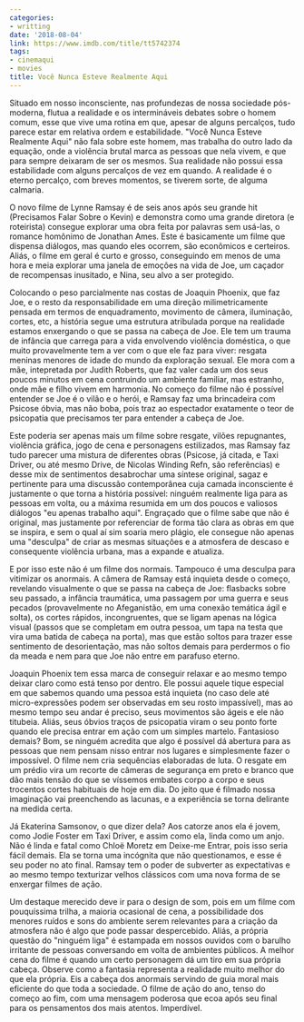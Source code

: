 ```yaml
---
categories:
- writting
date: '2018-08-04'
link: https://www.imdb.com/title/tt5742374
tags:
- cinemaqui
- movies
title: Você Nunca Esteve Realmente Aqui
---
```


Situado em nosso inconsciente, nas profundezas de nossa sociedade pós-moderna, flutua a realidade e os intermináveis debates sobre o homem comum, esse que vive uma rotina em que, apesar de alguns percalços, tudo parece estar em relativa ordem e estabilidade. "Você Nunca Esteve Realmente Aqui" não fala sobre este homem, mas trabalha do outro lado da equação, onde a violência brutal marca as pessoas que nela vivem, e que para sempre deixaram de ser os mesmos. Sua realidade não possui essa estabilidade com alguns percalços de vez em quando. A realidade é o eterno percalço, com breves momentos, se tiverem sorte, de alguma calmaria.

O novo filme de Lynne Ramsay é de seis anos após seu grande hit (Precisamos Falar Sobre o Kevin) e demonstra como uma grande diretora (e roteirista) consegue explorar uma obra feita por palavras sem usá-las, o romance homônimo de Jonathan Ames. Este é basicamente um filme que dispensa diálogos, mas quando eles ocorrem, são econômicos e certeiros. Aliás, o filme em geral é curto e grosso, conseguindo em menos de uma hora e meia explorar uma janela de emoções na vida de Joe, um caçador de recompensas inusitado, e Nina, seu alvo a ser protegido.

Colocando o peso parcialmente nas costas de Joaquin Phoenix, que faz Joe, e o resto da responsabilidade em uma direção milimetricamente pensada em termos de enquadramento, movimento de câmera, iluminação, cortes, etc, a história segue uma estrutura atribulada porque na realidade estamos enxergando o que se passa na cabeça de Joe. Ele tem um trauma de infância que carrega para a vida envolvendo violência doméstica, o que muito provavelmente tem a ver com o que ele faz para viver: resgata meninas menores de idade do mundo da exploração sexual. Ele mora com a mãe, intepretada por Judith Roberts, que faz valer cada um dos seus poucos minutos em cena contruindo um ambiente familiar, mas estranho, onde mãe e filho vivem em harmonia. No começo do filme não é possível entender se Joe é o vilão e o herói, e Ramsay faz uma brincadeira com Psicose óbvia, mas não boba, pois traz ao espectador exatamente o teor de psicopatia que precisamos ter para entender a cabeça de Joe.

Este poderia ser apenas mais um filme sobre resgate, vilões repugnantes, violência gráfica, jogo de cena e personagens estilizados, mas Ramsay faz tudo parecer uma mistura de diferentes obras (Psicose, já citada, e Taxi Driver, ou até mesmo Drive, de Nicolas Winding Refn, são referências) e desse mix de sentimentos desabrochar uma síntese original, sagaz e pertinente para uma discussão contemporânea cuja camada inconsciente é justamente o que torna a história possível: ninguém realmente liga para as pessoas em volta, ou a máxima resumida em um dos poucos e valiosos diálogos "eu apenas trabalho aqui". Engraçado que o filme sabe que não é original, mas justamente por referenciar de forma tão clara as obras em que se inspira, e sem o qual aí sim soaria mero plágio, ele consegue não apenas uma "desculpa" de criar as mesmas situações e a atmosfera de descaso e consequente violência urbana, mas a expande e atualiza.

E por isso este não é um filme dos normais. Tampouco é uma desculpa para vitimizar os anormais. A câmera de Ramsay está inquieta desde o começo, revelando visualmente o que se passa na cabeça de Joe: flasbacks sobre seu passado, a infância traumática, uma passagem por uma guerra e seus pecados (provavelmente no Afeganistão, em uma conexão temática ágil e solta), os cortes rápidos, incongruentes, que se ligam apenas na lógica visual (passos que se completam em outra pessoa, um tapa na testa que vira uma batida de cabeça na porta), mas que estão soltos para trazer esse sentimento de desorientação, mas não soltos demais para perdermos o fio da meada e nem para que Joe não entre em parafuso eterno.

Joaquin Phoenix tem essa marca de conseguir relaxar e ao mesmo tempo deixar claro como está tenso por dentro. Ele possui aquele tique especial em que sabemos quando uma pessoa está inquieta (no caso dele até micro-expressões podem ser observadas em seu rosto impassível), mas ao mesmo tempo seu andar é preciso, seus movimentos são ágeis e ele não titubeia. Aliás, seus óbvios traços de psicopatia viram o seu ponto forte quando ele precisa entrar em ação com um simples martelo. Fantasioso demais? Bom, se ninguém acredita que algo é possível dá abertura para as pessoas que nem pensam nisso entrar nos lugares e simplesmente fazer o impossível. O filme nem cria sequências elaboradas de luta. O resgate em um prédio vira um recorte de câmeras de segurança em preto e branco que dão mais tensão do que se víssemos embates corpo a corpo e seus trocentos cortes habituais de hoje em dia. Do jeito que é filmado nossa imaginação vai preenchendo as lacunas, e a experiência se torna delirante na medida certa.

Já Ekaterina Samsonov, o que dizer dela? Aos catorze anos ela é jovem, como Jodie Foster em Taxi Driver, e assim como ela, linda como um anjo. Não é linda e fatal como Chloë Moretz em Deixe-me Entrar, pois isso seria fácil demais. Ela se torna uma incógnita que não questionamos, e esse é seu poder no ato final. Ramsay tem o poder de subverter as expectativas e ao mesmo tempo texturizar velhos clássicos com uma nova forma de se enxergar filmes de ação.

Um destaque merecido deve ir para o design de som, pois em um filme com pouquíssima trilha, a maioria ocasional de cena, a possibilidade dos menores ruídos e sons do ambiente serem relevantes para a criação da atmosfera não é algo que pode passar despercebido. Aliás, a própria questão do "ninguém liga" é estampada em nossos ouvidos com o barulho irritante de pessoas conversando em volta de ambientes públicos. A melhor cena do filme é quando um certo personagem dá um tiro em sua própria cabeça. Observe como a fantasia representa a realidade muito melhor do que ela própria. Eis a cabeça dos anormais servindo de guia moral mais eficiente do que toda a sociedade. O filme de ação do ano, tenso do começo ao fim, com uma mensagem poderosa que ecoa após seu final para os pensamentos dos mais atentos. Imperdível.